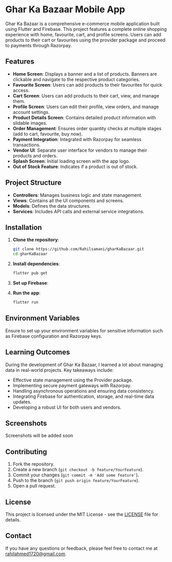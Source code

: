 # Ghar Ka Bazaar Mobile App

Ghar Ka Bazaar is a comprehensive e-commerce mobile application built using Flutter and Firebase. This project features a complete online shopping experience with home, favourite, cart, and profile screens. Users can add products to their cart or favourites using the provider package and proceed to payments through Razorpay.

## Features

- **Home Screen**: Displays a banner and a list of products. Banners are clickable and navigate to the respective product categories.
- **Favourite Screen**: Users can add products to their favourites for quick access.
- **Cart Screen**: Users can add products to their cart, view, and manage them.
- **Profile Screen**: Users can edit their profile, view orders, and manage account settings.
- **Product Details Screen**: Contains detailed product information with slidable images.
- **Order Management**: Ensures order quantity checks at multiple stages (add to cart, favourite, buy now).
- **Payment Integration**: Integrated with Razorpay for seamless transactions.
- **Vendor UI**: Separate user interface for vendors to manage their products and orders.
- **Splash Screen**: Initial loading screen with the app logo.
- **Out of Stock Feature**: Indicates if a product is out of stock.

## Project Structure

- **Controllers**: Manages business logic and state management.
- **Views**: Contains all the UI components and screens.
- **Models**: Defines the data structures.
- **Services**: Includes API calls and external service integrations.

## Installation

1. **Clone the repository**:
   ```bash
   git clone https://github.com/Rahilsamani/gharKaBazaar.git
   cd gharKaBazaar
   ```

2. **Install dependencies**:
   ```bash
   flutter pub get
   ```

3. **Set up Firebase**:

4. **Run the app**:
   ```bash
   flutter run
   ```

## Environment Variables

Ensure to set up your environment variables for sensitive information such as Firebase configuration and Razorpay keys.

## Learning Outcomes

During the development of Ghar Ka Bazaar, I learned a lot about managing data in real-world projects. Key takeaways include:

- Effective state management using the Provider package.
- Implementing secure payment gateways with Razorpay.
- Handling asynchronous operations and ensuring data consistency.
- Integrating Firebase for authentication, storage, and real-time data updates.
- Developing a robust UI for both users and vendors.

## Screenshots

Screenshots will be added soon

## Contributing

1. Fork the repository.
2. Create a new branch (`git checkout -b feature/YourFeature`).
3. Commit your changes (`git commit -m 'Add some feature'`).
4. Push to the branch (`git push origin feature/YourFeature`).
5. Open a pull request.

## License

This project is licensed under the MIT License - see the [LICENSE](LICENSE) file for details.

## Contact

If you have any questions or feedback, please feel free to contact me at rahilahmed1720@gmail.com.


